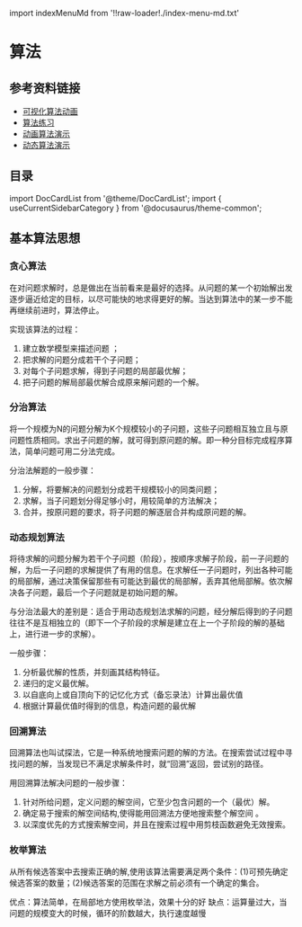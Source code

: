 import indexMenuMd from '!!raw-loader!./index-menu-md.txt'

# 算法

## 参考资料链接

- [可视化算法动画](https://www.cs.usfca.edu/~galles/visualization/Algorithms.html)
- [算法练习](https://visualgo.net/zh/list)
- [动画算法演示](http://littlesvr.ca/dsa-html5-animations/sorting.php)
- [动态算法演示](https://algorithm-visualizer.org/backtracking/hamiltonean-cycles)

<markmap
  bg
  readOnly
  md={indexMenuMd}
  initialLevel={-1}
  height={500}
/>

## 目录

import DocCardList from '@theme/DocCardList';
import { useCurrentSidebarCategory } from '@docusaurus/theme-common';

<DocCardList items={useCurrentSidebarCategory().items} />

## 基本算法思想

### 贪心算法

在对问题求解时，总是做出在当前看来是最好的选择。从问题的某一个初始解出发逐步逼近给定的目标，以尽可能快的地求得更好的解。当达到算法中的某一步不能再继续前进时，算法停止。

实现该算法的过程：

1. 建立数学模型来描述问题 ；
2. 把求解的问题分成若干个子问题；
3. 对每个子问题求解，得到子问题的局部最优解；
4. 把子问题的解局部最优解合成原来解问题的一个解。

### 分治算法

将一个规模为N的问题分解为K个规模较小的子问题，这些子问题相互独立且与原问题性质相同。求出子问题的解，就可得到原问题的解。即一种分目标完成程序算法，简单问题可用二分法完成。

分治法解题的一般步骤：

1. 分解，将要解决的问题划分成若干规模较小的同类问题；
2. 求解，当子问题划分得足够小时，用较简单的方法解决；
3. 合并，按原问题的要求，将子问题的解逐层合并构成原问题的解。

### 动态规划算法

将待求解的问题分解为若干个子问题（阶段），按顺序求解子阶段，前一子问题的解，为后一子问题的求解提供了有用的信息。在求解任一子问题时，列出各种可能的局部解，通过决策保留那些有可能达到最优的局部解，丢弃其他局部解。依次解决各子问题，最后一个子问题就是初始问题的解。

与分治法最大的差别是：适合于用动态规划法求解的问题，经分解后得到的子问题往往不是互相独立的（即下一个子阶段的求解是建立在上一个子阶段的解的基础上，进行进一步的求解）。

一般步骤：

1. 分析最优解的性质，并刻画其结构特征。
2. 递归的定义最优解。
3. 以自底向上或自顶向下的记忆化方式（备忘录法）计算出最优值
4. 根据计算最优值时得到的信息，构造问题的最优解

### 回溯算法

回溯算法也叫试探法，它是一种系统地搜索问题的解的方法。在搜索尝试过程中寻找问题的解，当发现已不满足求解条件时，就“回溯”返回，尝试别的路径。

用回溯算法解决问题的一般步骤：

1. 针对所给问题，定义问题的解空间，它至少包含问题的一个（最优）解。
2. 确定易于搜索的解空间结构,使得能用回溯法方便地搜索整个解空间 。
3. 以深度优先的方式搜索解空间，并且在搜索过程中用剪枝函数避免无效搜索。

### 枚举算法

从所有候选答案中去搜索正确的解,使用该算法需要满足两个条件：(1)可预先确定候选答案的数量；(2)候选答案的范围在求解之前必须有一个确定的集合。

优点：算法简单，在局部地方使用枚举法，效果十分的好
缺点：运算量过大，当问题的规模变大的时候，循环的阶数越大，执行速度越慢
